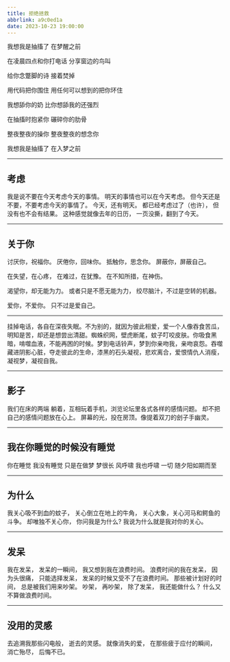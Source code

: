 ```yaml
---
title: 拒绝拯救
abbrlink: a9c0ed1a
date: 2023-10-23 19:00:00
---
```


我想我是抽搐了
在梦醒之前

在凌晨四点和你打电话
分享窗边的鸟叫

给你念蹩脚的诗
接着焚掉

用代码把你围住
用任何可以想到的把你环住

我想舔你的奶
比你想舔我的还强烈

在抽搐时抱紧你
碾碎你的肋骨

整夜整夜的操你
整夜整夜的想念你

我想我是抽搐了
在入梦之前

----

## 考虑

我是说不要在今天考虑今天的事情。
明天的事情也可以在今天考虑。
但今天还是不要，不要考虑今天的事情了。
今天，还有明天。
都已经考虑过了（也许），
但没有也不会有结果。
这种感觉就像去年的日历，
一页没撕，翻到了今天。

----

## 关于你

讨厌你，祝福你。
厌倦你，回味你。
抵触你，思念你。
屏蔽你，屏蔽自己。

在失望，在心疼，
在难过，在犹豫。
在不知所措，在神伤。

渴望你，却无能为力。
或者只是不愿无能为力，
绞尽脑汁，不过是空转的机器。

爱你，不爱你。
只不过是爱自己。

----


挂掉电话，各自在深夜失眠。不为别的，就因为彼此相爱，爱一个人像吞食苦瓜，明知是苦，却还是想尝出清甜。蜘蛛织网，壁虎断尾，蚊子叮咬皮肤。你吸食黑暗，啃噬血液，不能再困的时候。梦到电话铃声，梦到你亲吻我，亲吻哀怨。吞噬藏进阴影心脏，夺走彼此的生命，漆黑的石头凝视，悲欢离合，爱恨情仇人消瘦，凝视梦，凝视自我。

----

## 影子

我们在床的两端
躺着，互相玩着手机，浏览论坛里各式各样的感情问题。
却不把自己的感情问题放在心上。
屏幕的光，投在房顶。像提着双刀的刽子手幽灵。

----

## 我在你睡觉的时候没有睡觉

你在睡觉
我没有睡觉
只是在做梦
梦很长
风呼啸
我也呼啸
一切
随夕阳如期而至

----

## 为什么

我关心吸不到血的蚊子，
关心倒立在地上的牛角，
关心大象，关心河马和鳄鱼的斗争。
却唯独不关心你，
你问我是为什么?
我说为什么就是我对你的关心。

----

## 发呆

我在发呆，
发呆的一瞬间，
我又想到我在浪费时间。
浪费时间的我在发呆，
因为头很痛，
只能选择发呆，
发呆的时候又受不了在浪费时间。
那些被计划好的时间，
总是被我们用来吵架。
吵架，
再吵架，
除了发呆，
我还能做什么？
什么又不算做浪费时间。

----

## 没用的灵感

去追溯我那些闪电般，
逝去的灵感。
就像消失的爱，
在那些疲于应付的瞬间，
消亡殆尽，
后悔不已。
